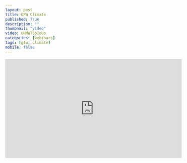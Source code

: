 ```yaml
---
layout: post
title: GFW Climate
published: True
description: ""
thumbnail: "video"
video: OHMWT5oIoUo
categories: [webinars]
tags: [gfw, climate]
mobile: false
---
```



<div id="desktopContent" class="content">
  <div class="video">
    <iframe width="560" height="315" src="https://www.youtube.com/embed/OHMWT5oIoUo" frameborder="0" allowfullscreen></iframe>
  </div>
</div>

<div id="mobileContent" class="content">
</div>

